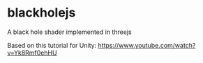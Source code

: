 # blackholejs
A black hole shader implemented in threejs

Based on this tutorial for Unity: https://www.youtube.com/watch?v=Yk8Rmf0ehHU
